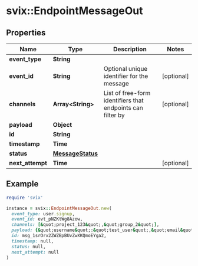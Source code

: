 # svix::EndpointMessageOut

## Properties

| Name | Type | Description | Notes |
| ---- | ---- | ----------- | ----- |
| **event_type** | **String** |  |  |
| **event_id** | **String** | Optional unique identifier for the message | [optional] |
| **channels** | **Array&lt;String&gt;** | List of free-form identifiers that endpoints can filter by | [optional] |
| **payload** | **Object** |  |  |
| **id** | **String** |  |  |
| **timestamp** | **Time** |  |  |
| **status** | [**MessageStatus**](MessageStatus.md) |  |  |
| **next_attempt** | **Time** |  | [optional] |

## Example

```ruby
require 'svix'

instance = svix::EndpointMessageOut.new(
  event_type: user.signup,
  event_id: evt_pNZKtWg8Azow,
  channels: [&quot;project_123&quot;,&quot;group_2&quot;],
  payload: {&quot;username&quot;:&quot;test_user&quot;,&quot;email&quot;:&quot;test@example.com&quot;},
  id: msg_1srOrx2ZWZBpBUvZwXKQmoEYga2,
  timestamp: null,
  status: null,
  next_attempt: null
)
```


